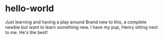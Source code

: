 # hello-world
Just learning and having a play around
Brand new to this, a complete newbie but want to learn something new. I have my pup, Henry sitting next to me. He's the best!

